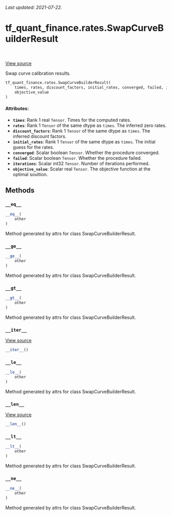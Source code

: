 <!--
This file is generated by a tool. Do not edit directly.
For open-source contributions the docs will be updated automatically.
-->

*Last updated: 2021-07-22.*

<div itemscope itemtype="http://developers.google.com/ReferenceObject">
<meta itemprop="name" content="tf_quant_finance.rates.SwapCurveBuilderResult" />
<meta itemprop="path" content="Stable" />
<meta itemprop="property" content="__eq__"/>
<meta itemprop="property" content="__ge__"/>
<meta itemprop="property" content="__gt__"/>
<meta itemprop="property" content="__init__"/>
<meta itemprop="property" content="__iter__"/>
<meta itemprop="property" content="__le__"/>
<meta itemprop="property" content="__len__"/>
<meta itemprop="property" content="__lt__"/>
<meta itemprop="property" content="__ne__"/>
</div>

# tf_quant_finance.rates.SwapCurveBuilderResult

<!-- Insert buttons and diff -->

<table class="tfo-notebook-buttons tfo-api" align="left">
</table>

<a target="_blank" href="https://github.com/google/tf-quant-finance/blob/master/tf_quant_finance/rates/swap_curve_common.py">View source</a>



Swap curve calibration results.

```python
tf_quant_finance.rates.SwapCurveBuilderResult(
    times, rates, discount_factors, initial_rates, converged, failed, iterations,
    objective_value
)
```



<!-- Placeholder for "Used in" -->


#### Attributes:

* <b>`times`</b>: Rank 1 real `Tensor`. Times for the computed rates.
* <b>`rates`</b>: Rank 1 `Tensor` of the same dtype as `times`. The inferred zero
  rates.
* <b>`discount_factors`</b>: Rank 1 `Tensor` of the same dtype as `times`. The inferred
  discount factors.
* <b>`initial_rates`</b>: Rank 1 `Tensor` of the same dtype as `times`. The initial
  guess for the rates.
* <b>`converged`</b>: Scalar boolean `Tensor`. Whether the procedure converged.
* <b>`failed`</b>: Scalar boolean `Tensor`. Whether the procedure failed.
* <b>`iterations`</b>: Scalar int32 `Tensor`. Number of iterations performed.
* <b>`objective_value`</b>: Scalar real `Tensor`. The objective function at the optimal
  soultion.

## Methods

<h3 id="__eq__"><code>__eq__</code></h3>

```python
__eq__(
    other
)
```

Method generated by attrs for class SwapCurveBuilderResult.


<h3 id="__ge__"><code>__ge__</code></h3>

```python
__ge__(
    other
)
```

Method generated by attrs for class SwapCurveBuilderResult.


<h3 id="__gt__"><code>__gt__</code></h3>

```python
__gt__(
    other
)
```

Method generated by attrs for class SwapCurveBuilderResult.


<h3 id="__iter__"><code>__iter__</code></h3>

<a target="_blank" href="https://github.com/google/tf-quant-finance/blob/master/tf_quant_finance/utils/dataclass.py">View source</a>

```python
__iter__()
```




<h3 id="__le__"><code>__le__</code></h3>

```python
__le__(
    other
)
```

Method generated by attrs for class SwapCurveBuilderResult.


<h3 id="__len__"><code>__len__</code></h3>

<a target="_blank" href="https://github.com/google/tf-quant-finance/blob/master/tf_quant_finance/utils/dataclass.py">View source</a>

```python
__len__()
```




<h3 id="__lt__"><code>__lt__</code></h3>

```python
__lt__(
    other
)
```

Method generated by attrs for class SwapCurveBuilderResult.


<h3 id="__ne__"><code>__ne__</code></h3>

```python
__ne__(
    other
)
```

Method generated by attrs for class SwapCurveBuilderResult.




